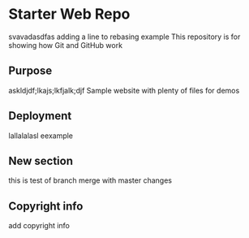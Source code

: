# Starter Web Repo
svavadasdfas
adding a line to rebasing example
This repository is for showing how Git and GitHub work

## Purpose
askldjdf;lkajs;lkfjalk;djf
Sample website with plenty of files for demos

## Deployment
lallalalasl eexample

## New section
this is test of branch merge with master changes

## Copyright info
add copyright info